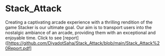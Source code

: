 # Stack_Attack
Creating a captivating arcade experience with a thrilling rendition of the game Stacker is our ultimate goal. Our aim is to transport users into the nostalgic ambiance of an arcade, providing them with an exceptional and enjoyable time.
Click to see [report]([https://github.com/DiyadotSaha/Stack_Attack/blob/main/Stack_Attack%20Report.pdf]
